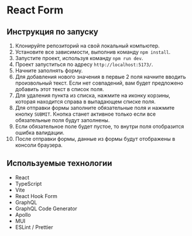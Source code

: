 # React Form

## Инструкция по запуску

1. Клонируйте репозиторий на свой локальный компьютер.
2. Установите все зависимости, выполнив команду `npm install`.
3. Запустите проект, используя команду `npm run dev`.
4. Проект запуститься по адресу `http://localhost:5173/`.
5. Начните заполнять форму.
6. Для добавления нового значения в первые 2 поля начните вводить произвольный текст. Если нет совпадений, вам будет предложено добавить этот текст в список поля.
7. Для удаления пункта из списка, нажмите на иконку корзины, которая находится справа в выпадающем списке поля.
8. Для отправки формы заполните обязательные поля и нажмите кнопку `SUBMIT`. Кнопка станет активное только если все обязательные поля будут заполнены.
9. Если обязательное поле будет пустое, то внутри поля отобразится ошибка валидации.
10. После отправки формы, данные из формы будут отображены в консоли браузера.

## Используемые технологии

- React
- TypeScript
- Vite
- React Hook Form
- GraphQL
- GraphQL Code Generator
- Apollo
- MUI
- ESLint / Prettier
